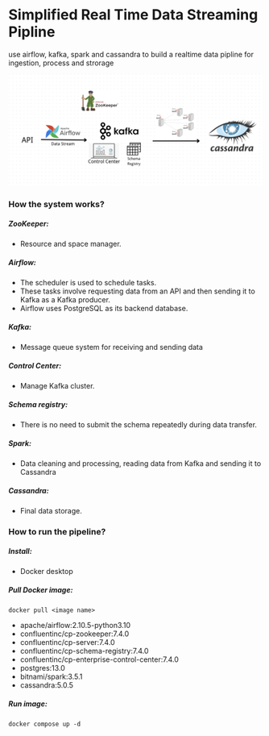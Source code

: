 # Simplified Real Time Data Streaming Pipline
use airflow, kafka, spark and cassandra to build a realtime data pipline for ingestion, process and strorage 

![archi](archi.png)

### How the system works?

##### ZooKeeper:

- Resource and space manager.

##### Airflow:

- The scheduler is used to schedule tasks. 
- These tasks involve requesting data from an API and then sending it to Kafka as a Kafka producer. 
- Airflow uses PostgreSQL as its backend database.

##### Kafka:

- Message queue system for receiving and sending data

##### Control Center:

- Manage Kafka cluster.

##### Schema registry:

- There is no need to submit the schema repeatedly during data transfer.

##### Spark:

- Data cleaning and processing, reading data from Kafka and sending it to Cassandra

##### Cassandra:

- Final data storage.

### How to run the pipeline?

##### Install:

- Docker desktop

##### Pull Docker image:

```
docker pull <image name>
```



- apache/airflow:2.10.5-python3.10
- confluentinc/cp-zookeeper:7.4.0
- confluentinc/cp-server:7.4.0
- confluentinc/cp-schema-registry:7.4.0
- confluentinc/cp-enterprise-control-center:7.4.0
- postgres:13.0
- bitnami/spark:3.5.1
- cassandra:5.0.5

##### Run image:

```
docker compose up -d
```


